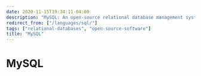 ```yaml
---
date: 2020-11-15T19:34:11-04:00
description: "MySQL: An open-source relational database management system (RDBMS)"
redirect_from: ["/languages/sql/"]
tags: ["relational-databases", "open-source-software"]
title: "MySQL"
---
```


# MySQL
